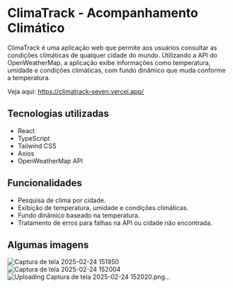 # ClimaTrack - Acompanhamento Climático

ClimaTrack é uma aplicação web que permite aos usuários consultar as condições climáticas de qualquer cidade do mundo. Utilizando a API do OpenWeatherMap, a aplicação exibe informações como temperatura, umidade e condições climáticas, com fundo dinâmico que muda conforme a temperatura.

Veja aqui: https://climatrack-seven.vercel.app/

## Tecnologias utilizadas

- React
- TypeScript
- Tailwind CSS
- Axios
- OpenWeatherMap API

## Funcionalidades

- Pesquisa de clima por cidade.
- Exibição de temperatura, umidade e condições climáticas.
- Fundo dinâmico baseado na temperatura.
- Tratamento de erros para falhas na API ou cidade não encontrada.

## Algumas imagens

![Captura de tela 2025-02-24 151950](https://github.com/user-attachments/assets/7202f957-e360-4380-a840-4125bdddbb1c)
![Captura de tela 2025-02-24 152004](https://github.com/user-attachments/assets/905d9c1a-388b-4110-8c6d-f2b0314586cc)
![Uploading Captura de tela 2025-02-24 152020.png…]()
